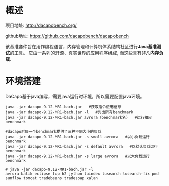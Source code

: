 
# 概述

项目地址: http://dacapobench.org/

github地址: https://github.com/dacapobench/dacapobench

该基准套件旨在用作编程语言，内存管理和计算机体系结构社区进行**Java基准测试**的工具。 它由一系列的开源、真实世界的应用程序组成, 而这些具有非凡**内存负载**.

# 环境搭建

DaCapo基于java编写，需要java运行时环境，所以需要配置java环境。



```
java -jar dacapo-9.12-MR1-bach.jar   #获取指令使用信息
java -jar dacapo-9.12-MR1-bach.jar -l   #列出所有benchmark
java -jar dacapo-9.12-MR1-bach.jar avrora（benchmark名)   #运行相应benchmark

#dacapo对每一个benchmark提供了三种不同大小的负载
java -jar dacapo-9.12-MR1-bach.jar -s small avrora   #以小负载运行benchmark
java -jar dacapo-9.12-MR1-bach.jar -s default avrora   #以默认负载运行benchmark
java -jar dacapo-9.12-MR1-bach.jar -s large avrora   #以大负载运行benchmark
```

```
# java -jar dacapo-9.12-MR1-bach.jar -l
avrora batik eclipse fop h2 jython luindex lusearch lusearch-fix pmd sunflow tomcat tradebeans tradesoap xalan
```
